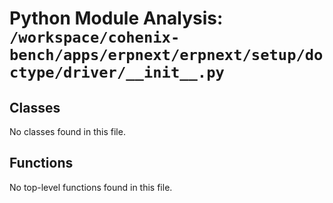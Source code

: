 # Python Module Analysis: `/workspace/cohenix-bench/apps/erpnext/erpnext/setup/doctype/driver/__init__.py`

## Classes

No classes found in this file.


## Functions

No top-level functions found in this file.

